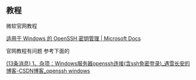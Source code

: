 ## 教程

微软官网教程

[适用于 Windows 的 OpenSSH 密钥管理 | Microsoft Docs](https://docs.microsoft.com/zh-cn/windows-server/administration/openssh/openssh_keymanagement)

官网教程有问题 参考下面的

[(13条消息) 1、杂项：Windows服务器openssh连接(含ssh免密登录)_遇雪长安的博客-CSDN博客_openssh windows](https://blog.csdn.net/weixin_44570083/article/details/109435794)

